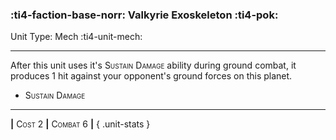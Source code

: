 ### :ti4-faction-base-norr: **Valkyrie Exoskeleton** :ti4-pok:

Unit Type: Mech :ti4-unit-mech:

---

After this unit uses it's <span style="font-variant:small-caps;">Sustain Damage</span> ability during ground combat, it produces 1 hit against your opponent's ground forces on this planet.

* <span style="font-variant:small-caps;">Sustain Damage</span> 


---

__|__ <span style="font-variant:small-caps;">Cost 2</span> __|__ <span style="font-variant:small-caps;">Combat 6</span> __|__
{ .unit-stats }
